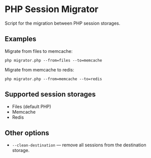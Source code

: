 # PHP Session Migrator

Script for the migration between PHP session storages.

## Examples

Migrate from files to memcache:

```
php migrator.php --from=files --to=memcache
```

Migrate from memcache to redis:

```
php migrator.php --from=memcache --to=redis
```

## Supported session storages

- Files (default PHP)
- Memcache
- Redis

## Other options

- `--clean-destination` — remove all sessions from the destination storage.
